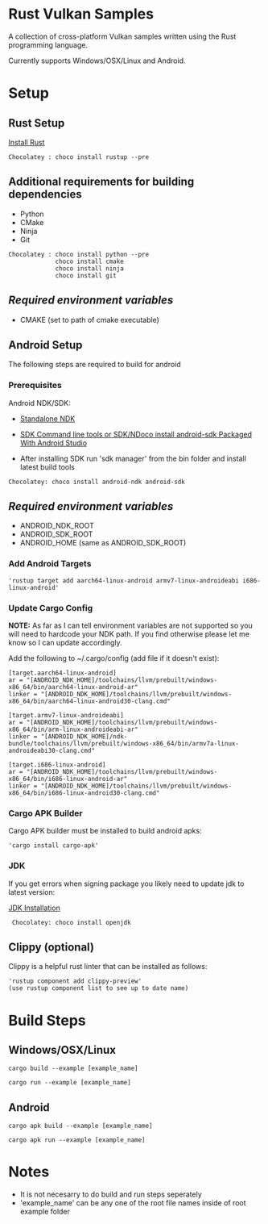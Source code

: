 # Rust Vulkan Samples
A collection of cross-platform Vulkan samples written using the Rust programming language.

Currently supports Windows/OSX/Linux and Android.

# Setup

## __Rust Setup__
[Install Rust](https://www.rust-lang.org/tools/install)
<!-- -->
    Chocolatey : choco install rustup --pre

## __Additional requirements for building dependencies__
* Python
* CMake
* Ninja
* Git
<!-- -->
    Chocolatey : choco install python --pre
                 choco install cmake
                 choco install ninja
                 choco install git

<!-- -->
## _Required environment variables_
* CMAKE (set to path of cmake executable)

## __Android Setup__
The following steps are required to build for android
### Prerequisites
Android NDK/SDK:

  * [Standalone NDK](https://developer.android.com/ndk/downloads)

  * [SDK Command line tools or SDK/NDoco install android-sdk Packaged With Android Studio](https://developer.android.com/studio#downloads)

  * After installing SDK run 'sdk manager' from the bin folder and install latest build tools

<!-- -->
    Chocolatey: choco install android-ndk android-sdk
<!-- -->
## _Required environment variables_
  * ANDROID_NDK_ROOT
  * ANDROID_SDK_ROOT
  * ANDROID_HOME (same as ANDROID_SDK_ROOT)

### Add Android Targets

    'rustup target add aarch64-linux-android armv7-linux-androideabi i686-linux-android'
 <!-- -->
 ### Update Cargo Config
 __NOTE:__ As far as I can tell environment variables are not supported so you will need to hardcode your NDK path.  If you find otherwise please let me know so I can update accordingly.
<!-- -->
Add the following to ~/.cargo/config (add file if it doesn't exist):
<!-- -->
    [target.aarch64-linux-android]
    ar = "[ANDROID_NDK_HOME]/toolchains/llvm/prebuilt/windows-x86_64/bin/aarch64-linux-android-ar"
    linker = "[ANDROID_NDK_HOME]/toolchains/llvm/prebuilt/windows-x86_64/bin/aarch64-linux-android30-clang.cmd"

    [target.armv7-linux-androideabi]
    ar = "[ANDROID_NDK_HOME]/toolchains/llvm/prebuilt/windows-x86_64/bin/arm-linux-androideabi-ar"
    linker = "[ANDROID_NDK_HOME]/ndk-bundle/toolchains/llvm/prebuilt/windows-x86_64/bin/armv7a-linux-androideabi30-clang.cmd"

    [target.i686-linux-android]
    ar = "[ANDROID_NDK_HOME]/toolchains/llvm/prebuilt/windows-x86_64/bin/i686-linux-android-ar"
    linker = "[ANDROID_NDK_HOME]/toolchains/llvm/prebuilt/windows-x86_64/bin/i686-linux-android30-clang.cmd"

### Cargo APK Builder
Cargo APK builder must be installed to build android apks:

    'cargo install cargo-apk'

### JDK
If you get errors when signing package you likely need to update jdk to latest version:

[JDK Installation](https://www.oracle.com/sa/java/technologies/javase-downloads.html)

     Chocolatey: choco install openjdk
## __Clippy (optional)__
Clippy is a helpful rust linter that can be installed as follows:
<!-- -->
    'rustup component add clippy-preview'
    (use rustup component list to see up to date name)

# __Build Steps__
## Windows/OSX/Linux

    cargo build --example [example_name]
<!-- -->
    cargo run --example [example_name]

## Android
    cargo apk build --example [example_name]
<!-- -->
    cargo apk run --example [example_name]
# Notes
* It is not necesarry to do build and run steps seperately
* 'example_name' can be any one of the root file names inside of root example folder


